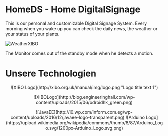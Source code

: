 # HomeDS - Home DigitalSignage

This is our personal and customizable Digital Signage System. Every morning when you wake up you can check the daily news, the weather or your status of your plants.

![WeatherXIBO](https://designmodo.com/wp-content/uploads/2012/09/1_mauereyecenter.jpg)

The Monitor comes out of the standby mode when he detects a motion.

# Unsere Technologien
<center> ![XIBO Logo](http://xibo.org.uk/manual/img/logo.png "Logo title text 1")
<p>
![XIBOLogo](http://blog.engineeringhall.com/wp-content/uploads/2015/06/odroidhk_green.png)
<center>![JavaEE](http://i0.wp.com/inform.com.eg/wp-content/uploads/2016/12/javaee-logo-transparent.png)
![Arduino Logo](https://upload.wikimedia.org/wikipedia/commons/thumb/8/87/Arduino_Logo.svg/1200px-Arduino_Logo.svg.png)
